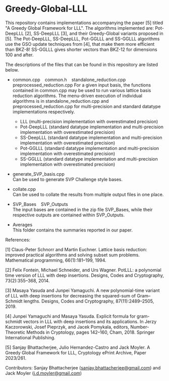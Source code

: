 # Greedy-Global-LLL

This repository contains implementations accompanying the paper [5] titled "A Greedy Global Framework for LLL".
 The algorithms implemented are: Pot-DeepLLL [2], SS-DeepLLL [3], and their Greedy-Global variants proposed in [5].
 The Pot-DeepLLL, SS-DeepLLL, Pot-GGLLL and SS-GGLLL algorithms use the GSO update techniques from [4], that make them more efficient than BKZ-8!
 SS-GGLLL gives shorter vectors than BKZ-12 for dimensions 100 and after.

The descriptions of the files that can be found in this repository are listed below.

- common.cpp &ensp; common.h &ensp; standalone_reduction.cpp &ensp; preprocessed_reduction.cpp
For a given input basis, the functions contained in common.cpp may be used to run various lattice basis reduction algorithms. The menu-driven execution of individual algorithms is in standalone_reduction.cpp and preprocessed_reduction.cpp for multi-precision and standard datatype implementations respectively.
  - LLL (multi-precision implementation with overestimated precision)
  - Pot-DeepLLL (standard datatype implementation and multi-precision implementation with overestimated precision)
  - SS-DeepLLL (standard datatype implementation and multi-precision implementation with overestimated precision)
  - Pot-GGLLL (standard datatype implementation and multi-precision implementation with overestimated precision)
  - SS-GGLLL (standard datatype implementation and multi-precision implementation with overestimated precision)

- generate_SVP_basis.cpp  
Can be used to generate SVP Challenge style bases. 

- collate.cpp  
Can be used to collate the results from multiple output files in one place.

- SVP_Bases &ensp; SVP_Outputs  
The input bases are contained in the zip file SVP_Bases, while their respective outputs are contained within SVP_Outputs.

- Averages  
This folder contains the summaries reported in our paper.

References:

 [1] Claus-Peter Schnorr and Martin Euchner. Lattice basis reduction: improved practical algorithms and solving subset sum problems. Mathematical programming, 66(1):181–199, 1994.
 
 [2] Felix Fontein, Michael Schneider, and Urs Wagner. PotLLL: a polynomial time version of LLL with deep insertions. Designs, Codes and Cryptography, 73(2):355–368, 2014.
 
 [3] Masaya Yasuda and Junpei Yamaguchi. A new polynomial-time variant of LLL with deep insertions for decreasing the squared-sum of Gram–Schmidt lengths. Designs, Codes and Cryptography, 87(11):2489–2505, 2019.
 
 [4] Junpei Yamaguchi and Masaya Yasuda. Explicit formula for gram-schmidt vectors in LLL with deep insertions and its applications. In Jerzy Kaczorowski, Josef Pieprzyk, and Jacek Pomykala, editors, Number-Theoretic Methods in Cryptology, pages 142–160, Cham, 2018. Springer International Publishing.
 
 [5] Sanjay Bhattacherjee, Julio Hernandez-Castro and Jack Moyler. A Greedy Global Framework for LLL, Cryptology ePrint Archive, Paper 2023/261.

Contributors:
 Sanjay Bhattacherjee (sanjay.bhattacherjee@gmail.com) and Jack Moyler (j.d.moyler@gmail.com)

